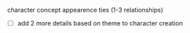character concept
appearence
ties (1-3 relationships)
- [ ] add 2 more details based on theme to character creation
